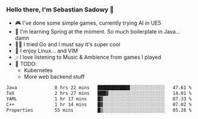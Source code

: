 ### Hello there, I'm Sebastian Sadowy 👋

 - 🎮 I've done some simple games, currently trying AI in UE5
 - 🍃 I'm learning Spring at the moment. So much boilerplate in Java... damn 
 - 🏃‍♀️ I tried Go and I must say it's super cool
 - 🐧 I enjoy Linux... and VIM
 - 🎶 I love listening to Music & Ambience from games I played
 - 🌱 TODO:
   * Kubernetes
   * More web backend stuff
<!--START_SECTION:waka-->

```txt
Java              8 hrs 22 mins   ████████████░░░░░░░░░░░░░   47.61 %
TeX               2 hrs 27 mins   ███▓░░░░░░░░░░░░░░░░░░░░░   14.01 %
YAML              1 hr 17 mins    █▓░░░░░░░░░░░░░░░░░░░░░░░   07.33 %
C++               1 hr 14 mins    █▓░░░░░░░░░░░░░░░░░░░░░░░   07.02 %
Properties        55 mins         █▒░░░░░░░░░░░░░░░░░░░░░░░   05.28 %
```

<!--END_SECTION:waka-->
